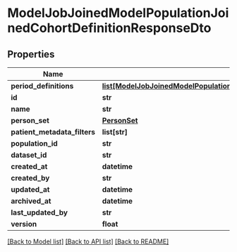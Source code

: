 # ModelJobJoinedModelPopulationJoinedCohortDefinitionResponseDto

## Properties
Name | Type | Description | Notes
------------ | ------------- | ------------- | -------------
**period_definitions** | [**list[ModelJobJoinedModelPopulationJoinedCohortDefinitionJoinedPeriodDefinitionResponseDto]**](ModelJobJoinedModelPopulationJoinedCohortDefinitionJoinedPeriodDefinitionResponseDto.md) |  | [optional] 
**id** | **str** |  | [optional] 
**name** | **str** |  | [optional] 
**person_set** | [**PersonSet**](PersonSet.md) |  | [optional] 
**patient_metadata_filters** | **list[str]** |  | [optional] 
**population_id** | **str** |  | [optional] 
**dataset_id** | **str** |  | [optional] 
**created_at** | **datetime** |  | [optional] 
**created_by** | **str** |  | [optional] 
**updated_at** | **datetime** |  | [optional] 
**archived_at** | **datetime** |  | [optional] 
**last_updated_by** | **str** |  | [optional] 
**version** | **float** |  | [optional] 

[[Back to Model list]](../README.md#documentation-for-models) [[Back to API list]](../README.md#documentation-for-api-endpoints) [[Back to README]](../README.md)

